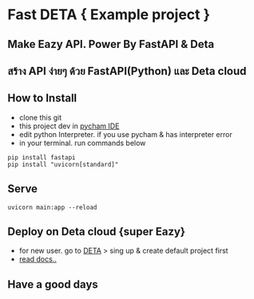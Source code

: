 # Fast DETA { Example project }
## Make Eazy API. Power By FastAPI & Deta
## สร้าง API ง่ายๆ ด้วย FastAPI(Python) และ Deta cloud

## How to Install
- clone this git
- this project dev in [pycham IDE](https://www.jetbrains.com/pycharm/)
- edit python Interpreter. if you use pycham & has interpreter error
-  in your terminal. run commands below
```terminal
pip install fastapi
pip install "uvicorn[standard]"
```

## Serve
```terminal
uvicorn main:app --reload
```

## Deploy on Deta cloud {super Eazy}
- for new user. go to [DETA](https://www.deta.sh) > sing up & create default project first
- [read docs..](https://fastapi.tiangolo.com/deployment/deta)

## Have a good days

